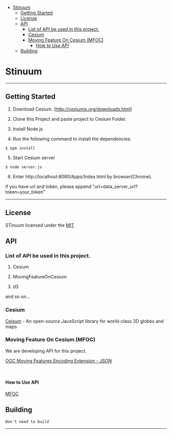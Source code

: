 


<!-- toc orderedList:0 depthFrom:1 depthTo:6 -->

* [Stinuum](#stinuum)
  * [Getting Started](#getting-started)
  * [License](#license)
  * [API](#api)
    * [List of API be used in this project.](#list-of-api-be-used-in-this-project)
    * [Cesium](#cesium)
    * [Moving Feature On Cesium (MFOC)](#moving-feature-on-cesium-mfoc)
      * [How to Use API](#how-to-use-api)
  * [Building](#building)

<!-- tocstop -->

# Stinuum

- - -

## Getting Started

1. Download Cesium. (http://cesiumjs.org/downloads.html)

2. Clone this Project and paste project to Cesium Folder.

3. Install Node.js

4. Run the following command to install the dependencies:

  ```
  $ npm install

  ```
5. Start Cesium server

  ```
  $ node server.js
  ```
6. Enter http://localhost:8080/Apps/Index.html by browser(Chrome).

  if you have url and token, please append "url=data_server_url?token=your_token"


- - -

## License

STinuum licensed under the [MIT](https://opensource.org/licenses/MIT)

## API

### List of API be used in this project.

1. Cesium

2. MovingFeatureOnCesium

3. d3

and so on...


### Cesium

[Ceisum](https://cesiumjs.org/) - An open-source JavaScript library for world-class 3D globes and maps


### Moving Feature On Cesium (MFOC)

We are developing API for this project.

[OGC Moving Features Encoding Extension - JSON](https://ksookim.github.io/mf-json/)


  </br>

#### How to Use API

[MFOC](https://github.com/aistairc/mf-cesium/tree/master/js/MFOC)

## Building

    Don't need to build



- - -
